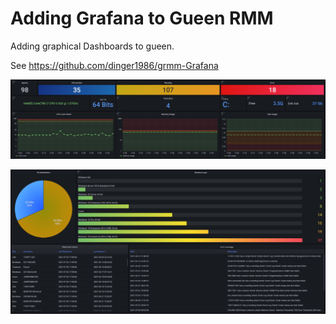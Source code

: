# Adding Grafana to Gueen RMM

Adding graphical Dashboards to gueen.

See <https://github.com/dinger1986/grmm-Grafana>

![Example1](images/3rdparty_grafana_ex1.png)

![Example1](images/3rdparty_grafana_ex2.png)
